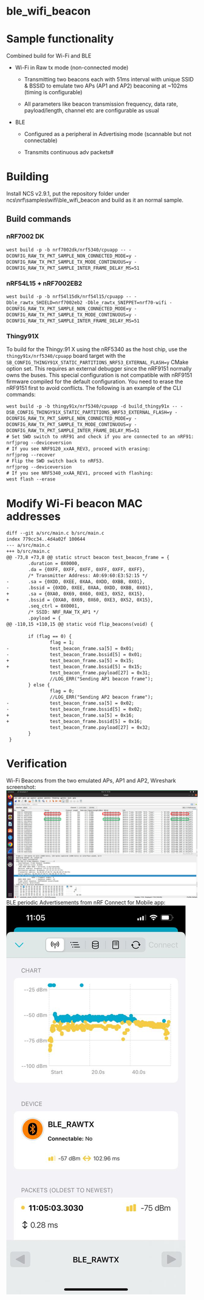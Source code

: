 # ble_wifi_beacon

# Sample functionality

Combined build for Wi-Fi and BLE 

- Wi-Fi in Raw tx mode (non-connected mode)

  - Transmitting two beacons each with 51ms interval with unique SSID & BSSID to emulate two APs (AP1 and AP2) beaconing at ~102ms (timing is configurable)

  - All parameters like beacon transmission frequency, data rate, payload/length, channel etc are configurable as usual

- BLE

  - Configured as a peripheral in Advertising mode (scannable but not connectable)

  - Transmits continuous adv packets#

# Building

Install NCS v2.9.1, put the repository folder under ncs\nrf\samples\wifi\ble_wifi_beacon and build as it an normal sample.


## Build commands

### nRF7002 DK
```
west build -p -b nrf7002dk/nrf5340/cpuapp -- -DCONFIG_RAW_TX_PKT_SAMPLE_NON_CONNECTED_MODE=y -DCONFIG_RAW_TX_PKT_SAMPLE_TX_MODE_CONTINUOUS=y -DCONFIG_RAW_TX_PKT_SAMPLE_INTER_FRAME_DELAY_MS=51
```
### nRF54L15 + nRF7002EB2
```
west build -p -b nrf54l15dk/nrf54l15/cpuapp -- -Dble_rawtx_SHIELD=nrf7002eb2 -Dble_rawtx_SNIPPET=nrf70-wifi -DCONFIG_RAW_TX_PKT_SAMPLE_NON_CONNECTED_MODE=y -DCONFIG_RAW_TX_PKT_SAMPLE_TX_MODE_CONTINUOUS=y -DCONFIG_RAW_TX_PKT_SAMPLE_INTER_FRAME_DELAY_MS=51
```
### Thingy91X
To build for the Thingy:91 X using the nRF5340 as the host chip, use the ``thingy91x/nrf5340/cpuapp`` board target with the ``SB_CONFIG_THINGY91X_STATIC_PARTITIONS_NRF53_EXTERNAL_FLASH=y`` CMake option set.
This requires an external debugger since the nRF9151 normally owns the buses.
This special configuration is not compatible with nRF9151 firmware compiled for the default configuration.
You need to erase the nRF9151 first to avoid conflicts.
The following is an example of the CLI commands:

```
west build -p -b thingy91x/nrf5340/cpuapp -d build_thingy91x -- -DSB_CONFIG_THINGY91X_STATIC_PARTITIONS_NRF53_EXTERNAL_FLASH=y -DCONFIG_RAW_TX_PKT_SAMPLE_NON_CONNECTED_MODE=y -DCONFIG_RAW_TX_PKT_SAMPLE_TX_MODE_CONTINUOUS=y -DCONFIG_RAW_TX_PKT_SAMPLE_INTER_FRAME_DELAY_MS=51
# Set SWD switch to nRF91 and check if you are connected to an nRF91:
nrfjprog --deviceversion
# If you see NRF9120_xxAA_REV3, proceed with erasing:
nrfjprog --recover
# Flip the SWD switch back to nRF53.
nrfjprog --deviceversion
# If you see NRF5340_xxAA_REV1, proceed with flashing:
west flash --erase
```

# Modify Wi-Fi beacon MAC addresses

```
diff --git a/src/main.c b/src/main.c
index 779cc34..4d4a02f 100644
--- a/src/main.c
+++ b/src/main.c
@@ -73,8 +73,8 @@ static struct beacon test_beacon_frame = {
        .duration = 0X0000,
        .da = {0XFF, 0XFF, 0XFF, 0XFF, 0XFF, 0XFF},
        /* Transmitter Address: A0:69:60:E3:52:15 */
-       .sa = {0XDD, 0XEE, 0XAA, 0XDD, 0XBB, 0X01},
-       .bssid = {0XDD, 0XEE, 0XAA, 0XDD, 0XBB, 0X01},
+       .sa = {0XA0, 0X69, 0X60, 0XE3, 0X52, 0X15},
+       .bssid = {0XA0, 0X69, 0X60, 0XE3, 0X52, 0X15},
        .seq_ctrl = 0X0001,
        /* SSID: NRF_RAW_TX_AP1 */
        .payload = {
@@ -110,15 +110,15 @@ static void flip_beacons(void) {

        if (flag == 0) {
                flag = 1;
-               test_beacon_frame.sa[5] = 0x01;
-               test_beacon_frame.bssid[5] = 0x01;
+               test_beacon_frame.sa[5] = 0x15;
+               test_beacon_frame.bssid[5] = 0x15;
                test_beacon_frame.payload[27] = 0x31;
                //LOG_ERR("Sending AP1 beacon frame");
        } else {
                flag = 0;
                //LOG_ERR("Sending AP2 beacon frame");
-               test_beacon_frame.sa[5] = 0x02;
-               test_beacon_frame.bssid[5] = 0x02;
+               test_beacon_frame.sa[5] = 0x16;
+               test_beacon_frame.bssid[5] = 0x16;
                test_beacon_frame.payload[27] = 0x32;
        }
 }
```

# Verification

Wi-Fi Beacons from the two emulated APs, AP1 and AP2, Wireshark screenshot:
![Wi-Fi APs](./images/APsWireShark.png)
BLE periodic Advertisements from nRF Connect for Mobile app:
![BLE ](./images/BLE-RAWTX-Adv.jpeg)
